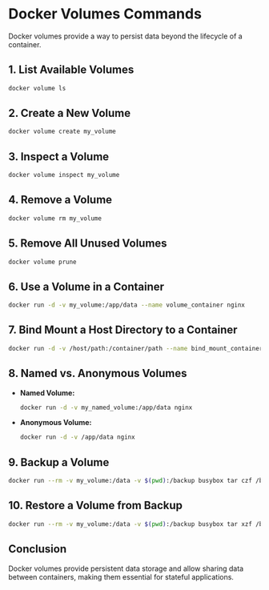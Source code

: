 # Docker Volumes Commands

Docker volumes provide a way to persist data beyond the lifecycle of a container.

## 1. List Available Volumes
```sh
docker volume ls
```

## 2. Create a New Volume
```sh
docker volume create my_volume
```

## 3. Inspect a Volume
```sh
docker volume inspect my_volume
```

## 4. Remove a Volume
```sh
docker volume rm my_volume
```

## 5. Remove All Unused Volumes
```sh
docker volume prune
```

## 6. Use a Volume in a Container
```sh
docker run -d -v my_volume:/app/data --name volume_container nginx
```

## 7. Bind Mount a Host Directory to a Container
```sh
docker run -d -v /host/path:/container/path --name bind_mount_container nginx
```

## 8. Named vs. Anonymous Volumes
- **Named Volume:**
  ```sh
  docker run -d -v my_named_volume:/app/data nginx
  ```
- **Anonymous Volume:**
  ```sh
  docker run -d -v /app/data nginx
  ```

## 9. Backup a Volume
```sh
docker run --rm -v my_volume:/data -v $(pwd):/backup busybox tar czf /backup/backup.tar.gz -C /data .
```

## 10. Restore a Volume from Backup
```sh
docker run --rm -v my_volume:/data -v $(pwd):/backup busybox tar xzf /backup/backup.tar.gz -C /data
```

## Conclusion
Docker volumes provide persistent data storage and allow sharing data between containers, making them essential for stateful applications.